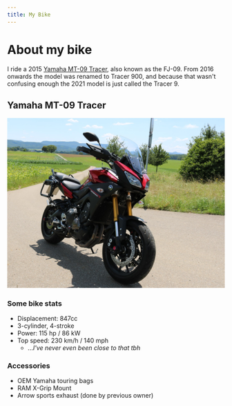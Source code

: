 ```yaml
---
title: My Bike
---
```

# About my bike
I ride a 2015 [Yamaha MT-09 Tracer](https://en.wikipedia.org/wiki/Yamaha_Tracer_900), also known as the FJ-09. From 2016 onwards the model was renamed to Tracer 900, and because that wasn't confusing enough the 2021 model is just called the Tracer 9.

## Yamaha MT-09 Tracer

<div class="w3-half w3-padding-16" markdown="1">

![Bike](/img/bike_scaled.jpg#center "Picture of my Yamaha MT-09 Tracer")

</div>
<div class="w3-half" markdown="1">

### <i class="fas fa-tachometer-alt"></i> Some bike stats
- Displacement: 847cc
- 3-cylinder, 4-stroke
- Power: 115 hp / 86 kW
- Top speed: 230 km/h / 140 mph
	- ..._I've never even been close to that tbh_

### <i class="fas fa-puzzle-piece"></i> Accessories
- OEM Yamaha touring bags
- RAM X-Grip Mount
- Arrow sports exhaust (done by previous owner)

</div>
